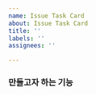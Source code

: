 ```yaml
---
name: Issue Task Card
about: Issue Task Card
title: ''
labels: ''
assignees: ''

---
```


### 만들고자 하는 기능
